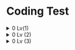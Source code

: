 # Coding Test

<details>
  <summary> 0 Lv(1) </summary>
<pre>

![image](https://user-images.githubusercontent.com/105253684/208013284-95c148be-a808-432e-878e-b4a964200d81.png)
* String배열 srr에 my_string.replaceAll을 사용해 a~z,A~Z를 공백으로 바꿔 공백을 기준으로 하나씩 담아줍니다.
* 반복문을 사용해 srr[i]가 ""이 아닌경우(숫자인 경우) answer에 srr[i]를 형변환하여 하나씩 더해줍니다.
```java
class Solution {
    public int solution(String my_string) {
        int answer = 0;
        String[] srr = my_string.replaceAll("[a-zA-Z]" , " ").split(" ");
        for(int i = 0 ; i < srr.length ; i++){
            if(!srr[i].equals("")) answer += Integer.valueOf(srr[i]);
        }
        return answer;
    }
}
```
---
![image](https://user-images.githubusercontent.com/105253684/208825408-2734b951-c207-4c16-8c8e-2229b4d92037.png)
* 반복문을 dic길이만큼 돌리고 cnt변수를 선언, 초기화해줍니다.
* 중첩으로 반복문을 돌려 dic[i]에 spell[j]가 포함되어있다면 cnt를 1증가(같은 단어 개수)하고 
cnt가 spell의 길이와 같다면(같은 단어 개수와 spell의 길이) 1을 리턴해줍니다.
* 아니라면 2를 리턴합니다.
```java
class Solution {
    public int solution(String[] spell, String[] dic) {
        for(int i =0; i<dic.length; i++){
            int cnt =0;
            for(int j=0; j<spell.length; j++){
                if(dic[i].contains(spell[j])) cnt++;
                if(cnt==spell.length) return 1;
            }
        }
        return 2;
    }
}
```
---
![image](https://user-images.githubusercontent.com/105253684/209298288-aa8b822e-e615-42ed-9612-9405f41e3a7a.png)
* a와 b중 작은 수를 min에 넣어줍니다.
* 최대공약수를 담을 gcd변수를 선언 초기화합니다.
* 반복문을 i = 1부터 min까지 돌려 a와 b가 모두 나누어 떨어지는 수를 gcd에 담아줍니다.
* 분모를 최대공약수에 나누어 num변수에 넣어줍니다.
* while 반복문을 num != 1인 동안 돌려 num이 2로 나누어 떨어지면 2로 나눠주고 5로 나누어 떨어지면 5로 나눠주고, 나눠지지 않는다면(무한소수) 2를 리턴합니다.
* num이 1이된다면 반복문이 종료되고(유한소수) 1을 리턴합니다.
```java
class Solution {
    public int solution(int a, int b) {
        int answer = 0;
        int min = Math.min(a, b);
        int gcd = 0;
        for(int i=1; i<= min; i++){
            if( a % i == 0 && b % i ==0) gcd = i;
        }
        int num = b/gcd;
        while(num!=1){
            if(num % 2 == 0) num /= 2;
            else if (num % 5 ==0) num /= 5;
            else return 2;
        }
        return 1;
    }
}
```
---
![image](https://user-images.githubusercontent.com/105253684/209906746-b84a312d-df8c-49aa-8de7-f63d17c36b14.png)
* float배열(평균점수) arr, arr2를 score.length만큼 선언해줍니다.
* <평균, 등수>를 담을 HashMap m 을 선언해줍니다.
* 반복문을 돌려 각 점수의 평균을 arr과 arr2에 담아줍니다.
* arr배열을 오름차순 정렬해줍니다.
* 반복문으로 Map m에(오름차순 정렬된 평균점수, 등수)를 담아줍니다.
* 반복문을 i = 0 부터 score.length만큼 돌려 answer[i]에 m.get(키)를 활용해 arr2배열에 담긴 평균점수를 등수로 바꿔 넣어줍니다.
```java
import java.util.*;
class Solution {
    public int[] solution(int[][] score) {
        int[] answer = new int[score.length];
        float[] arr = new float[score.length];
        float[] arr2 = new float[score.length];
        Map<Float, Integer> m = new HashMap<>();
        for(int i = 0 ; i < score.length ; i++){
            arr[i] = (float)(score[i][0]+score[i][1]) / 2;
            arr2[i] = (float)(score[i][0]+score[i][1]) / 2;
        }
        Arrays.sort(arr);
        for(int i = 0, j = score.length ; i < score.length ; i++){
            m.put(arr[i], j);
            j--;
        }
        for(int i = 0 ; i < score.length ; i++){
            answer[i] = m.get(arr2[i]);
        }
        return answer;
    }
}
```
---
![image](https://user-images.githubusercontent.com/105253684/209907438-cac33c0a-b572-4168-b97c-c818dfe535c0.png)
* 반복문을 i = 0 부터 db의 길이만큼 돌려 db[i][0](db에 있는 아이디)가 id_pw[1](아이디)와 일치하고, 비밀번호가 일치하지 
않으면 "wrong pw"를 일치하면 "login" 아이디와 비밀번호가 모두 일치하지 않다면 "fail"을 리턴합니다.
```java
class Solution {
    public String solution(String[] id_pw, String[][] db) {
        for(int i = 0 ; i < db.length ; i++){
            if(db[i][0].equals(id_pw[0])){
                if(!db[i][1].equals(id_pw[1])) return "wrong pw";
                else return "login";
            }
        }
        return "fail";
    }
}
```

</pre>
</details>

<details>
  <summary> 0 Lv (2) </summary>
<pre>

![image](https://user-images.githubusercontent.com/105253684/210039269-3fcbba80-1e33-4436-8489-2b1e47f1d8e4.png)
* 변수 x와 y에 Integer.parseInt(2진수(String), 2(int))를 활용해 2진수를 10진수로 바꿔 넣어줍니다.
* answer에 x+y값을 Integer.toBinaryString()을 활용해 10진수(int)를 2진수(String)으로 바꿔 넣어줍니다.
```java
class Solution {
    public String solution(String bin1, String bin2) {
        String answer = "";
        int x = Integer.parseInt(bin1, 2);
        int y = Integer.parseInt(bin2, 2);
        answer = Integer.toBinaryString(x+y);
        return answer;
    }
}
```
---
![image](https://user-images.githubusercontent.com/105253684/210039677-8684d8e3-9658-4326-b92f-f62d81385797.png)
* String 배열 arr1, arr2에 각각 before와 after를 split("")으로 잘라서 하나씩 넣어줍니다.
* Map1, Map2를 선언해줍니다.
* 반복문을 before의 길이만큼 돌려 map1 키에는 arr1(before)[i] 값에는 1을 넣어주고 키가 존재한다면 값에 +1을 해줍니다.
* after도 같은 방식으로 map2에 담아줍니다.
* map1과 map2가 같다면(map1.equals(map2)) return 1; 아니면 0을 리턴합니다.
```java
import java.util.*;

class Solution {
    public int solution(String before, String after) {
        int answer = 0;
        String[] arr1 = before.split("");
        String[] arr2 = after.split("");
        Map<String, Integer> map1 = new HashMap<>();
        Map<String, Integer> map2 = new HashMap<>();
        for(int i =0; i<before.length(); i++){
            if(!map1.containsKey(arr1[i])) map1.put(arr1[i], 1);
            else map1.put(arr1[i], map1.get(arr1[i]) +1);
            if(!map2.containsKey(arr2[i])) map2.put(arr2[i], 1);
            else map2.put(arr2[i], map2.get(arr2[i]) +1);
        }
        if(map1.equals(map2)) return 1;  
        return 0;
    }
}
```
---
![image](https://user-images.githubusercontent.com/105253684/210039974-78f71a72-0f77-4fef-a877-a04cdf95583f.png)
* 문자열 s에 int i부터 j값을 반복문으로 공백없이 담아줍니다.
* 문자열 s를 split("")으로 하나씩 잘라 srr배열에 담아줍니다.
* 반복문을 x = 0부터 srr길이만큼 돌려 srr[x]에 k를 toString으로 형변환한 값과 같다면 answer++해줍니다.
```java
class Solution {
    public int solution(int i, int j, int k) {
        int answer = 0;
        String s = "";
        for(int x = i ; x <=j ; x++){
            s += x;
        }
        String[] srr = s.split("");
        for(int x = 0 ; x < srr.length ; x++){
            if(srr[x].equals(Integer.toString(k))) answer++;
        }
        return answer;
    }
}
```
---
![image](https://user-images.githubusercontent.com/105253684/210208327-3fa86049-cdf9-4363-a2b9-e2c98635ab22.png)
* 반복문을 my_string 길이미만으로 돌려 indexOf를 활용해 my_string.charAt(i)의 인덱스 값(앞에서부터 처음 발견되는 인덱스)이 i와 같다면(중복x)
answer에 my_string의 i번째 인덱스 값을 넣어줍니다.
```java
class Solution {
    public String solution(String my_string) {
        String answer = "";
        for(int i = 0 ; i < my_string.length() ; i++){
            if(my_string.indexOf(my_string.charAt(i)) == i) answer += my_string.charAt(i);
        }
        return answer;
    }
}
```
---
![image](https://user-images.githubusercontent.com/105253684/210208700-0fe2e1b2-9f54-495d-8a3c-59a38c816e07.png)
* 변수 answer에 1을 넣어줍니다.
* 가장 긴 변의 길이가 다른 두 변의 길이의 합보다 작아야 하므로 sides배열을 Arrays.sort로 오름차순 정렬해줍니다.
* if문을 활용해 sides[2](가장 긴 변)가 sides[0]과 sides[1]의 합보다 크거나 같다면 answer에 2를(삼각형x) 넣어줍니다.
```java
import java.util.*;
class Solution {
    public int solution(int[] sides) {
        int answer = 1;
        Arrays.sort(sides);
        if(sides[2] >= sides[0] + sides[1]) answer = 2;
        return answer;
    }
}
```
---
![image](https://user-images.githubusercontent.com/105253684/210333399-4e2f7e06-3886-4348-930d-f0fad224b1d2.png)
* arr배열에서 n을 뺀 절댓값을 담을 min변수를 100으로 초기화합니다.
* arr배열을 오름차순 정렬합니다. 
* 반복문을 돌려 정수배열값 - n의 절댓값(n과 가장 가까운 수)을 abs에 담고 가장 작은값의 배열 값을 answer에 넣어줍니다.
```java
import java.util.*;
class Solution {
    public int solution(int[] arr, int n) {
        int answer = 0;
        int min = 100;
        Arrays.sort(arr);
        for(int i = 0 ; i<arr.length; i++){
            int abs = Math.abs(arr[i] - n);
            if(abs < min){
                min = abs;
                answer = arr[i];
            }
        }
        return answer;
    }
}
```

</pre>
</details>

<details>
  <summary> 0 Lv (3) </summary>
<pre>

</pre>
</details>
